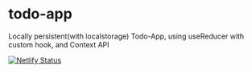 # todo-app

Locally persistent(with localstorage) Todo-App, using useReducer with custom hook, and Context API

[![Netlify Status](https://api.netlify.com/api/v1/badges/f1e3fb38-9b6f-4343-94be-dc5c394af886/deploy-status)](https://app.netlify.com/sites/enkeyz-todo-app/deploys)
